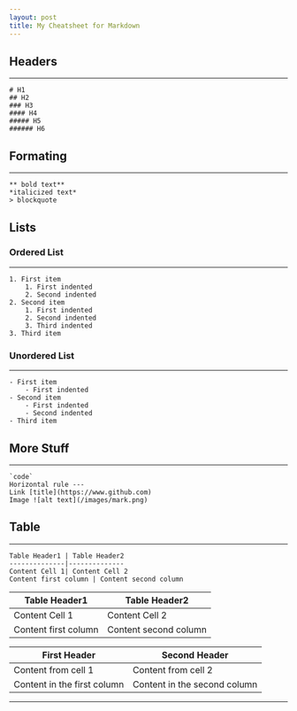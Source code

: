 ```yaml
---
layout: post
title: My Cheatsheet for Markdown
---
```



## Headers
---
```
# H1
## H2
### H3
#### H4
##### H5
###### H6
```

## Formating
---
```
** bold text**
*italicized text*
> blockquote
```

## Lists

### Ordered List
---
```
1. First item
    1. First indented
    2. Second indented
2. Second item
    1. First indented
    2. Second indented
    3. Third indented
3. Third item
```
### Unordered List
---
```
- First item
    - First indented
- Second item
    - First indented
    - Second indented
- Third item
```

## More Stuff
---
```
`code`
Horizontal rule ---
Link [title](https://www.github.com)
Image ![alt text](/images/mark.png)
```

## Table
---
    Table Header1 | Table Header2
    --------------|--------------
    Content Cell 1| Content Cell 2
    Content first column | Content second column

Table Header1 | Table Header2
--------------|--------------
Content Cell 1| Content Cell 2
Content first column | Content second column

First Header | Second Header
------------ | -------------
Content from cell 1 | Content from cell 2
Content in the first column | Content in the second column
---